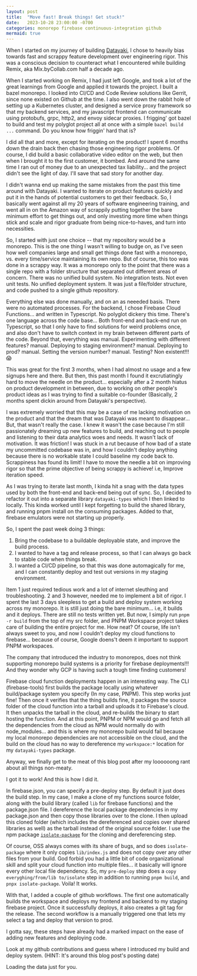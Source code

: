 ```yaml
---
layout: post
title:  "Move fast! Break things! Get stuck!"
date:   2023-10-28 23:00:00 -0700
categories: monorepo firebase continuous-integration github
mermaid: true
---
```


When I started on my journey of building [Datayaki][datayaki], I chose to heavily bias towards fast and scrappy feature development over engineering rigor. This was a conscious decision to counteract what I encountered while building Remix, aka Mix.byCollab.com half a decade ago.

When I started working on Remix, I had just left Google, and took a lot of the great learnings from Google and applied it towards the project. I built a bazel monorepo. I looked into CI/CD and Code Review solutions like Gerrit, since none existed on Github at the time. I also went down the rabbit hole of setting up a Kubernetes cluster, and designed a service proxy framework so that my backend services, and my javascript frontend can communicate using protobufs, grpc, http2, and envoy sidecar proxies. I frigging' got bazel to build and test my polyglot project all at once with a simple `bazel build ...` command. Do you know how friggin' hard that is?

I did all that and more, except for iterating on the product! I spent 6 months down the drain back then chasing those engineering rigor problems. Of course, I did build a basic collaborative video editor on the web, but then when I brought it to the first customer, it bombed. And around the same time I ran out of money due to an unexpected tax liability... and the project didn't see the light of day. I'll save that sad story for another day.

I didn't wanna end up making the same mistakes from the past this time around with Datayaki. I wanted to iterate on product features quickly and put it in the hands of potential customers to get their feedback. So, I basically went against all my 20 years of software engineering training, and went all in on the Amazon way of scrappily putting together the bare minimum effort to get things out, and only investing more time when things stick and scale and rigor graduate from being nice-to-haves, and turn into necessities.
<!-- more -->
So, I started with just one choice -- that my repository would be a monorepo. This is the one thing I wasn't willing to budge on, as I've seen how well companies large and small get things done fast with a monorepo, vs. every time/service maintaining its own repo. But of course, this too was done in a scrappy way. It was a monorepo only to the point that there was a single repo with a folder structure that separated out different areas of concern. There was no unified build system. No integration tests. Not even unit tests. No unified deployment system. It was just a file/folder structure, and code pushed to a single github repository.

Everything else was done manually, and on an as neeeded basis. There were no automated processes. For the backend, I chose Firebase Cloud Functions... and written in Typescript. No polyglot dickery this time. There's one language across the code base... Both front-end and back-end run on Typescript, so that I only have to find solutions for weird problems once, and also don't have to switch context in my brain between different parts of the code. Beyond that, everything was manual. Experimenting with different features? manual. Deploying to staging environment? manual. Deploying to prod? manual. Setting the version number? manual. Testing? Non existent!!!😱

This was great for the first 3 months, when I had almost no usage and a few signups here and there. But then, this past month I found it excrutiatingly hard to move the needle on the product... especially after a 2 month hiatus on product development in between, due to working on other people's product ideas as I was trying to find a suitable co-founder (Basically, 2 months spent dickin around from Datayaki's perspective).

I was extremely worried that this may be a case of me lacking motivation on the product and that the dream that was Datayaki was meant to disappear... But, that wasn't really the case. I knew it wasn't the case because I'm still passionately dreaming up new features to build, and reaching out to people and listening to their data analytics woes and needs. It wasn't lack of motivation. It was friction! I was stuck in a rut because of how bad of a state my uncommitted codebase was in, and how I couldn't deploy anything because there is no workable state I could baseline my code back to. Scrappiness has found its limit! I have to move the needle a bit on improving rigor so that the prime objective of being scrappy is achieve! i.e, Improve iteration speed.

As I was trying to iterate last month, I kinda hit a snag with the data types used by both the front-end and back-end being out of sync. So, I decided to refactor it out into a separate library `datayaki-types` which I then linked to locally. This kinda worked until I kept forgetting to build the shared library, and running pnpm install on the consuming packages. Added to that, firebase emulators were not starting up properly.

So, I spent the past week doing 3 things:

1. Bring the codebase to a buildable deployable state, and improve the build process.
2. I wanted to have a tag and release process, so that I can always go back to stable code when things break.
3. I wanted a CI/CD pipeline, so that this was done automagically for me, and I can constantly deploy and test out versions in my staging environment.

Item 1 just required tedious work and a lot of internet sleuthing and troubleshooting. 2 and 3 however, needed me to implement a bit of rigor. I spent the last 3 days sleepless to get a build and deploy system working across my monorepo. It is still just doing the bare minimum... i.e, it builds and it deploys. There are still no tests written yet. But now, I simply run `pnpm -r build` from the top of my src folder, and PNPM Workspace project takes care of building the entire project for me. How neat? Of course, life isn't always sweet to you, and now I couldn't deploy my cloud functions to firebase... because of course, Google doens't deem it important to support PNPM workspaces.

The company that introduced the industry to monorepos, does not think supporting monorepo build systems is a priority for firebase deployments!!! And they wonder why GCP is having such a tough time finding customers!

Firebase cloud function deployments happen in an interesting way. The CLI (firebase-tools) first builds the package locally using whatever build/package system you specify (In my case, PNPM). This step works just fine! Then once it verifies that the thing builds fine, it packages the source folder of the cloud function into a tarball and uploads it to Firebase's cloud. It then unpacks the tarball in the cloud, and re-builds the binary to start hosting the function. And at this point, PNPM or NPM would go and fetch all the dependencies from the cloud as NPM would normally do with node_modules... and this is where my monorepo build would fail because my local monorepo dependencies are not accessible on the cloud, and the build on the cloud has no way to dereference my `workspace:*` location for my `datayaki-types` package.

Anyway, we finally get to the meat of this blog post after my loooooong rant about all things non-meaty.

I got it to work! And this is how I did it.

In firebase.json, you can specify a pre-deploy step. By default it just does the build step. In my case, I make a clone of my functions source folder, along with the build library (called `lib` for firebase functions) and the package.json file. I dereference the local package dependencies in my package.json and then copy those libraries over to the clone. I then upload this cloned folder (which includes the dereferenced and copies over shared libraries as well) as the tarball instead of the original source folder. I use the npm package [`isolate-package`][isolate] for the cloning and dereferencing step.

Of course, OSS always comes with its share of bugs, and so does `isolate-package` where it only copies `lib/index.js` and does not copy over any other files from your build. God forbid you had a little bit of code organizational skill and split your cloud function into multiple files... it basically will ignore every other local file dependency. So, my `pre-deploy` step does a `copy everyghing/from/lib to/isolate` step in addition to running `pnpm build`, and `pnpx isolate-package`. Voila! It works.

With that, I added a couple of github workflows. The first one automatically builds the workspace and deploys my frontend and backend to my staging firebase project. Once it successfully deploys, it also creates a git tag for the release. The second workflow is a manually triggered one that lets my select a tag and deploy that version to prod.

I gotta say, these steps have already had a marked impact on the ease of adding new features and deploying code.

Look at my github contributions and guess where I introduced my build and deploy system. (HINT: It's around this blog post's posting date)

<!-- Prepare a container for your calendar. -->
<div class="calendar">
    <!-- Loading stuff -->
    Loading the data just for you.
</div>

<script>
    new GitHubCalendar(".calendar", "thekumar");
</script>

[isolate]:https://www.npmjs.com/package/isolate-package
[datayaki]:https://datayaki.com